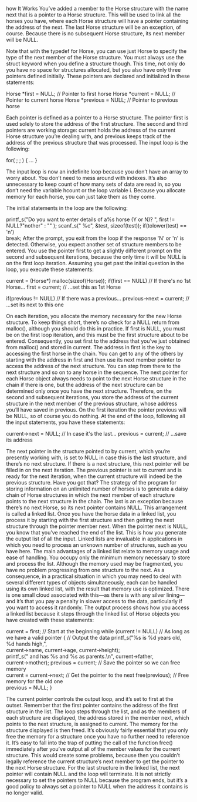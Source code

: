 
 how It Works
You’ve added a member to the Horse structure with the name next that is a pointer to a Horse structure. This will be used to link all the horses you have, where each Horse structure will have a pointer containing the address of the next. The last Horse structure will be an exception, of course. Because there is no subsequent Horse structure, its next member will be NULL. 

Note that with the typedef for Horse, you can use just Horse to specify the type of the next member of the Horse structure. You must always use the struct keyword when you define a structure though.
This time, not only do you have no space for structures allocated, but you also have only three pointers defined initially. These pointers are declared and initialized in these statements:
 
Horse *first = NULL;                 // Pointer to first horse Horse *current = NULL;               // Pointer to current horse Horse *previous = NULL;              // Pointer to previous horse
 
Each pointer is defined as a pointer to a Horse structure. The pointer first is used solely to store the address of the first structure. The second and third pointers are working storage: current holds the address of the current Horse structure you’re dealing with, and previous keeps track of the address of the previous structure that was processed.
The input loop is the following:
 
for( ; ; ) {  ... }
 
The input loop is now an indefinite loop because you don’t have an array to worry about. You don’t need to mess around with indexes. It’s also unnecessary to keep count of how many sets of data are read in, so you don’t need the variable hcount or the loop variable i. Because you allocate memory for each horse, you can just take them as they come.

The initial statements in the loop are the following:
 
printf_s("Do you want to enter details of a%s horse (Y or N)? ",
first != NULL?"nother" : "" ); 
scanf_s(" %c", &test, sizeof(test)); if(tolower(test) == 'n')  
break;
After the prompt, you exit from the loop if the response 'N' or 'n' is detected. Otherwise, you expect another set of structure members to be entered. You use the pointer first to get a slightly different prompt on the second and subsequent iterations, because the only time it will be NULL is on the first loop iteration.
Assuming you get past the initial question in the loop, you execute these statements:
 
current = (Horse*) malloc(sizeof(Horse)); if(first == NULL)                  // If there's no 1st Horse...  first = current;                 // ...set this as 1st Horse
 
if(previous != NULL)               // If there was a previous...  previous->next = current;        // ...set its next to this one
 
On each iteration, you allocate the memory necessary for the new Horse structure. To keep things short, there’s no check for a NULL return from malloc(), although you should do this in practice.
If first is NULL, you must be on the first loop iteration, and this must be the first structure about to be entered. Consequently, you set first to the address that you’ve just obtained from malloc() and stored in current. The address in first is the key to accessing the first horse in the chain. You can get to any of the others by starting with the address in first and then use its next member pointer to access the address of the next structure. You can step from there to the next structure and so on to any horse in the sequence.
The next pointer for each Horse object always needs to point to the next Horse structure in the chain if there is one, but the address of the next structure can be determined only once you have the next structure. Therefore, on the second and subsequent iterations, you store the address of the current structure in the next member of the previous structure, whose address you’ll have saved in previous. On the first iteration the pointer previous will be NULL, so of course you do nothing.
At the end of the loop, following all the input statements, you have these statements:
 
current->next = NULL;              // In case it's the last... previous = current;                // ...save its address
 
The next pointer in the structure pointed to by current, which you’re presently working with, is set to NULL in case this is the last structure, and there’s no next structure. If there is a next structure, this next pointer will be filled in on the next iteration. The previous pointer is set to current and is ready for the next iteration, when the current structure will indeed be the previous structure. Have you got that?
The strategy of the program for storing information on an unlimited number of horses is to generate a daisy chain of Horse structures in which the next member of each structure points to the next structure in the chain. The last is an exception because there’s no next Horse, so its next pointer contains NULL. This arrangement is called a linked list.
Once you have the horse data in a linked list, you process it by starting with the first structure and then getting the next structure through the pointer member next. When the pointer next is NULL, you know that you’ve reached the end of the list. This is how you generate the output list of all the input.
Linked lists are invaluable in applications in which you need to process an unknown number of structures, such as you have here. The main advantages of a linked list relate to memory usage and ease of handling. You occupy only the minimum memory necessary to store and process the list. Although the memory used may be fragmented, you have no problem progressing from one structure to the next. As a consequence, in a practical situation in which you may need to deal with several different types of objects simultaneously, each can be handled using its own linked list, with the result that memory use is optimized. There is one small cloud 
associated with this—as there is with any silver lining—and it’s that you pay a penalty in slower access to the data, particularly if you want to access it randomly.
The output process shows how you access a linked list because it steps through the linked list of Horse objects you have created with these statements:
 
current = first;                    // Start at the beginning
 while (current != NULL)             // As long as we have a valid pointer 
 { // Output the data  printf_s("%s is %d years old, %d hands high,",                     
 current->name, current->age, current->height);  
 printf_s(" and has %s and %s as parents.\n", current->father,                                             
 current->mother); 
 previous = current;    // Save the pointer so we can free memory  
 current = current->next;          // Get the pointer to the next 
 free(previous);                   // Free memory for the old one  
 previous = NULL; 
 }
 
The current pointer controls the output loop, and it’s set to first at the outset. Remember that the first pointer contains the address of the first structure in the list. The loop steps through the list, and as the members of each structure are displayed, the address stored in the member next, which points to the next structure, is assigned to current.
The memory for the structure displayed is then freed. It’s obviously fairly essential that you only free the memory for a structure once you have no further need to reference it. It’s easy to fall into the trap of putting the call of the function free() immediately after you’ve output all of the member values for the current structure. This would create some problems, because then you couldn’t legally reference the current structure’s next member to get the pointer to the next Horse structure. For the last structure in the linked list, the next pointer will contain NULL and the loop will terminate. It is not strictly necessary to set the pointers to NULL because the program ends, but  it’s a good policy to always set a pointer to NULL when the address it contains is no longer valid.

